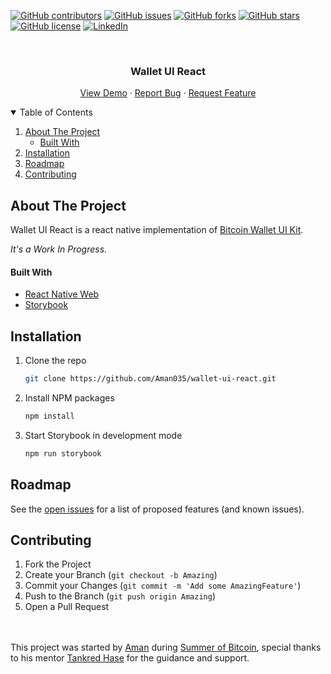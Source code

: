 [![GitHub contributors](https://img.shields.io/github/contributors/Aman035/wallet-ui-react?style=for-the-badge)](https://github.com/Aman035/wallet-ui-react/contributors)
[![GitHub issues](https://img.shields.io/github/issues/Aman035/wallet-ui-react?style=for-the-badge)](https://github.com/Aman035/wallet-ui-react/issues)
[![GitHub forks](https://img.shields.io/github/forks/Aman035/wallet-ui-react?style=for-the-badge)](https://github.com/Aman035/wallet-ui-react/network)
[![GitHub stars](https://img.shields.io/github/stars/Aman035/wallet-ui-react?style=for-the-badge)](https://github.com/Aman035/wallet-ui-react/stargazers)
[![GitHub license](https://img.shields.io/github/license/Aman035/wallet-ui-react?style=for-the-badge)](https://github.com/Aman035/wallet-ui-react/blob/main/LICENSE)
[![LinkedIn](https://img.shields.io/badge/-LinkedIn-black.svg?style=for-the-badge&logo=linkedin&colorB=555)](https://www.linkedin.com/in/aman-gupta-2001/)

<!-- PROJECT LOGO -->
<br />
<p align="center">
    <!-- <img src="images/logo.png" alt="Logo" width="80" height="80"> -->
  <h3 align="center">Wallet UI React</h3>
  <p align="center">
    <a href="https://aman035.github.io/wallet-ui-react/?path=/story/button--default-btn">View Demo</a>
    ·
    <a href="https://github.com/Aman035/wallet-ui-react/issues">Report Bug</a>
    ·
    <a href="https://github.com/Aman035/wallet-ui-react/issues">Request Feature</a>
  </p>
</p>

<!-- TABLE OF CONTENTS -->
<details open="open">
  <summary>Table of Contents</summary>
  <ol>
    <li>
      <a href="#about-the-project">About The Project</a>
      <ul>
        <li><a href="#built-with">Built With</a></li>
      </ul>
    </li>
    <!-- <li><a href="#what's-included">What's Included</a></li> -->
    <li><a href="#installation">Installation</a></li>
    <!-- <li><a href="#usage">Usage</a></li> -->
    <li><a href="#roadmap">Roadmap</a></li>
    <li><a href="#contributing">Contributing</a></li>
  </ol>
</details>

<!-- ABOUT THE PROJECT -->
## About The Project

Wallet UI React is a react native implementation of <a href="https://github.com/GBKS/bitcoin-wallet-ui-kit">Bitcoin Wallet UI Kit</a>.

<i>It's a Work In Progress.</i>

#### Built With

* [React Native Web](https://github.com/necolas/react-native-web)
* [Storybook](https://storybook.js.org/)

<!-- ## What's Included -->


<!-- Installation -->
## Installation

1. Clone the repo
   ```sh
   git clone https://github.com/Aman035/wallet-ui-react.git
   ```
2. Install NPM packages
   ```sh
   npm install
   ```
3. Start Storybook in development mode
   ```sh
   npm run storybook
   ```

<!-- USAGE EXAMPLES -->
<!-- ## Usage -->

<!-- ROADMAP -->
## Roadmap

See the [open issues](https://github.com/Aman035/wallet-ui-react/issues) for a list of proposed features (and known issues).

<!-- CONTRIBUTING -->
## Contributing

1. Fork the Project
2. Create your Branch (`git checkout -b Amazing`)
3. Commit your Changes (`git commit -m 'Add some AmazingFeature'`)
4. Push to the Branch (`git push origin Amazing`)
5. Open a Pull Request

</br>
</br>
This project was started by <a href="https://github.com/Aman035">Aman</a> during <a href="https://summerofbitcoin.org/">Summer of Bitcoin</a>, special thanks to his mentor <a href="https://github.com/tanx">Tankred Hase</a> for the guidance and support.